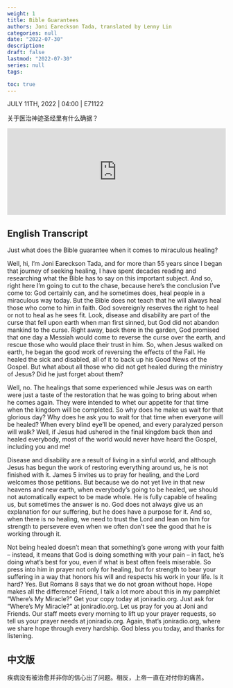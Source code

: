 ```yaml
---
weight: 1
title: Bible Guarantees
authors: Joni Eareckson Tada, translated by Lenny Lin
categories: null
date: "2022-07-30"
description: 
draft: false
lastmod: "2022-07-30"
series: null
tags: 

toc: true
---
```

JULY 11TH, 2022 | 04:00 | E71122  

关于医治神迹圣经里有什么确据？

<!--more-->
<iframe height="200px" width="100%" frameborder="no" scrolling="no" seamless src="https://player.simplecast.com/32df1892-6c60-4836-be97-d2473dc3cf16?dark=false"></iframe>

## English Transcript
Just what does the Bible guarantee when it comes to miraculous healing?   

Well, hi, I’m Joni Eareckson Tada, and for more than 55 years since I began that journey of seeking healing, I have spent decades reading and researching what the Bible has to say on this important subject. And so, right here I’m going to cut to the chase, because here’s the conclusion I’ve come to: God certainly can, and he sometimes does, heal people in a miraculous way today. But the Bible does not teach that he will always heal those who come to him in faith. God sovereignly reserves the right to heal or not to heal as he sees fit. Look, disease and disability are part of the curse that fell upon earth when man first sinned, but God did not abandon mankind to the curse. Right away, back there in the garden, God promised that one day a Messiah would come to reverse the curse over the earth, and rescue those who would place their trust in him. So, when Jesus walked on earth, he began the good work of reversing the effects of the Fall. He healed the sick and disabled, all of it to back up his Good News of the Gospel. But what about all those who did not get healed during the ministry of Jesus? Did he just forget about them?   

Well, no. The healings that some experienced while Jesus was on earth were just a taste of the restoration that he was going to bring about when he comes again. They were intended to whet our appetite for that time when the kingdom will be completed. So why does he make us wait for that glorious day? Why does he ask you to wait for that time when everyone will be healed? When every blind eye’ll be opened, and every paralyzed person will walk? Well, if Jesus had ushered in the final kingdom back then and healed everybody, most of the world would never have heard the Gospel, including you and me!   

Disease and disability are a result of living in a sinful world, and although Jesus has begun the work of restoring everything around us, he is not finished with it. James 5 invites us to pray for healing, and the Lord welcomes those petitions. But because we do not yet live in that new heavens and new earth, when everybody’s going to be healed, we should not automatically expect to be made whole. He is fully capable of healing us, but sometimes the answer is no. God does not always give us an explanation for our suffering, but he does have a purpose for it. And so, when there is no healing, we need to trust the Lord and lean on him for strength to persevere even when we often don’t see the good that he is working through it.   

Not being healed doesn’t mean that something’s gone wrong with your faith – instead, it means that God is doing something with your pain – in fact, he’s doing what’s best for you, even if what is best often feels miserable. So press into him in prayer not only for healing, but for strength to bear your suffering in a way that honors his will and respects his work in your life. Is it hard? Yes. But Romans 8 says that we do not groan without hope. Hope makes all the difference! Friend, I talk a lot more about this in my pamphlet “Where’s My Miracle?” Get your copy today at joniradio.org. Just ask for “Where’s My Miracle?” at joniradio.org. Let us pray for you at Joni and Friends. Our staff meets every morning to lift up your prayer requests, so tell us your prayer needs at joniradio.org. Again, that’s joniradio.org, where we share hope through every hardship. God bless you today, and thanks for listening.  

## 中文版
疾病没有被治愈并非你的信心出了问题。相反，上帝一直在对付你的痛苦。